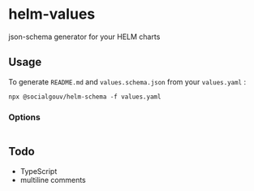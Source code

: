 # helm-values

json-schema generator for your HELM charts

## Usage

To generate `README.md` and `values.schema.json` from your `values.yaml` :

```
npx @socialgouv/helm-schema -f values.yaml
```

### Options

```

```

## Todo

- TypeScript
- multiline comments
